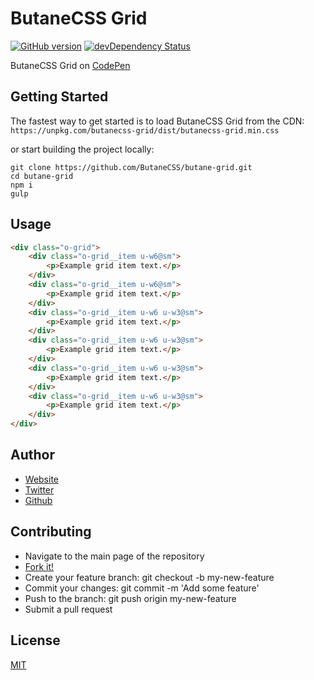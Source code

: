 # ButaneCSS Grid

[![GitHub version](https://badge.fury.io/gh/ButaneCSS%2Fbutanecss-grid.svg)](https://badge.fury.io/gh/ButaneCSS%2Fbutanecss-grid)
[![devDependency Status](https://img.shields.io/david/dev/ButaneCSS/butanecss-grid.svg)](https://david-dm.org/ButaneCSS/butanecss-grid#info=devDependencies)

ButaneCSS Grid on [CodePen](http://codepen.io/alexcarpenter/pen/QyBrwP?editors=1100)

## Getting Started

The fastest way to get started is to load ButaneCSS Grid from the CDN: `https://unpkg.com/butanecss-grid/dist/butanecss-grid.min.css`

or start building the project locally:
```shell
git clone https://github.com/ButaneCSS/butane-grid.git
cd butane-grid
npm i
gulp
```

## Usage
```html
<div class="o-grid">
	<div class="o-grid__item u-w6@sm">
		<p>Example grid item text.</p>
	</div>
	<div class="o-grid__item u-w6@sm">
		<p>Example grid item text.</p>
	</div>
	<div class="o-grid__item u-w6 u-w3@sm">
		<p>Example grid item text.</p>
	</div>
	<div class="o-grid__item u-w6 u-w3@sm">
		<p>Example grid item text.</p>
	</div>
	<div class="o-grid__item u-w6 u-w3@sm">
		<p>Example grid item text.</p>
	</div>
	<div class="o-grid__item u-w6 u-w3@sm">
		<p>Example grid item text.</p>
	</div>
</div>
```

## Author
- [Website](http://alexcarpenter.me)
- [Twitter](https://twitter.com/hybrid_alex)
- [Github](https://github.com/alexcarpenter)

## Contributing
- Navigate to the main page of the repository
- [Fork it!](https://github.com/ButaneCSS/butanecss-grid#fork-destination-box)
- Create your feature branch: git checkout -b my-new-feature
- Commit your changes: git commit -m 'Add some feature'
- Push to the branch: git push origin my-new-feature
- Submit a pull request

## License
[MIT](https://github.com/ButaneCSS/butane-grid/blob/master/LICENSE)
